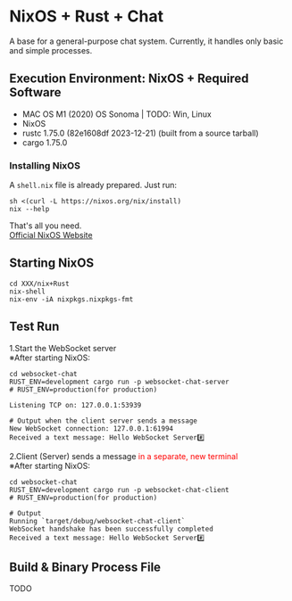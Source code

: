 # NixOS + Rust + Chat
A base for a general-purpose chat system.
Currently, it handles only basic and simple processes.

## Execution Environment: NixOS + Required Software
- MAC OS M1 (2020) OS Sonoma | TODO: Win, Linux
- NixOS
- rustc 1.75.0 (82e1608df 2023-12-21) (built from a source tarball)
- cargo 1.75.0

### Installing NixOS
A `shell.nix` file is already prepared. Just run:
```shell
sh <(curl -L https://nixos.org/nix/install)
nix --help
```
That's all you need.<br>
[Official NixOS Website](https://nixos.org/)

## Starting NixOS
```
cd XXX/nix+Rust
nix-shell
nix-env -iA nixpkgs.nixpkgs-fmt
```

## Test Run
1.Start the WebSocket server<br>
※After starting NixOS:
```
cd websocket-chat
RUST_ENV=development cargo run -p websocket-chat-server
# RUST_ENV=production(for production)

Listening TCP on: 127.0.0.1:53939

# Output when the client server sends a message
New WebSocket connection: 127.0.0.1:61994
Received a text message: Hello WebSocket Server#️⃣

```

2.Client (Server) sends a message <font color="red">in a separate, new terminal</font><br>
※After starting NixOS:<br>
```
cd websocket-chat
RUST_ENV=development cargo run -p websocket-chat-client
# RUST_ENV=production(for production)

# Output
Running `target/debug/websocket-chat-client`
WebSocket handshake has been successfully completed
Received a text message: Hello WebSocket Server#️⃣

```

## Build & Binary Process File
TODO

